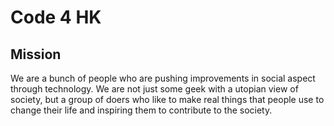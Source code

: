 Code 4 HK
====

Mission
----
We are a bunch of people who are pushing improvements in social aspect through technology. We are not just some geek with a utopian view of society, but a group of doers who like to make real things that people use to change their life and inspiring them to contribute to the society.
